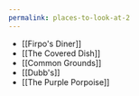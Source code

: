 ```yaml
---
permalink: places-to-look-at-2
---
```


- [[Firpo's Diner]]
- [[The Covered Dish]]
- [[Common Grounds]]
- [[Dubb's]]
- [[The Purple Porpoise]]
